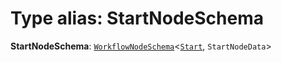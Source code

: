 # Type alias: StartNodeSchema

**StartNodeSchema**: [`WorkflowNodeSchema`](/auto-docs/interface/interfaces/WorkflowNodeSchema.md)<[`Start`](/auto-docs/interface/enums/FlowGramNode.md#start), `StartNodeData`>
